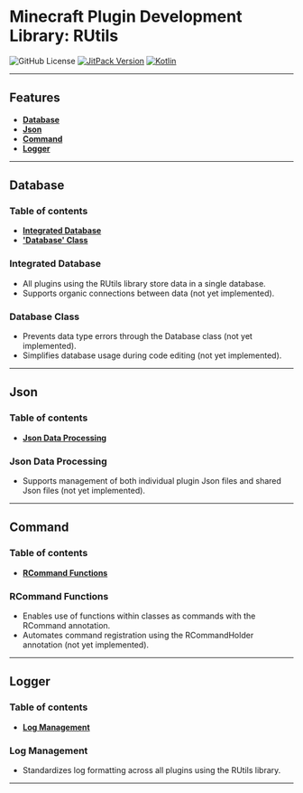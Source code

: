 # Minecraft Plugin Development Library: RUtils
![GitHub License](https://img.shields.io/github/license/Raaaaming/RUtils)
[![JitPack Version](https://jitpack.io/v/raaaaming/RUtils.svg)](https://jitpack.io/#raaaaming/RUtils)
[![Kotlin](https://img.shields.io/badge/kotlin-1DA1F2?logo=kotlin&logoColor=white)](http://kotlinlang.org)

---
## Features
- [**Database**](#Database)
- [**Json**](#Json)
- [**Command**](#Command)
- [**Logger**](#Logger)
---
## Database

### Table of contents
- [**Integrated Database**](#Integrated-Database)
- [**'Database' Class**](#Database-Class)

### Integrated Database

- All plugins using the RUtils library store data in a single database.
- Supports organic connections between data (not yet implemented).

### Database Class

- Prevents data type errors through the Database class (not yet implemented).
- Simplifies database usage during code editing (not yet implemented).

---
## Json

### Table of contents
- [**Json Data Processing**](#Json-Data-Processing)

### Json Data Processing

- Supports management of both individual plugin Json files and shared Json files (not yet implemented).

---
## Command

### Table of contents
- [**RCommand Functions**](#RCommand-Functions)

### RCommand Functions

- Enables use of functions within classes as commands with the RCommand annotation.
- Automates command registration using the RCommandHolder annotation (not yet implemented).

---
## Logger

### Table of contents
- [**Log Management**](#Log-Management)

### Log Management

- Standardizes log formatting across all plugins using the RUtils library.

---